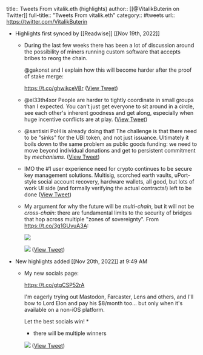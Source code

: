 title:: Tweets From vitalik.eth (highlights)
author:: [[@VitalikButerin on Twitter]]
full-title:: "Tweets From vitalik.eth"
category:: #tweets
url:: https://twitter.com/VitalikButerin

- Highlights first synced by [[Readwise]] [[Nov 19th, 2022]]
	- During the last few weeks there has been a lot of discussion around the possibility of miners running custom software that accepts bribes to reorg the chain.
	  
	  @gakonst and I explain how this will become harder after the proof of stake merge:
	  
	  https://t.co/ghwikceVBr ([View Tweet](https://twitter.com/VitalikButerin/status/1417487184467275781))
	- @el33th4xor People are harder to tightly coordinate in small groups than I expected. You can't just get everyone to sit around in a circle, see each other's inherent goodness and get along, especially when huge incentive conflicts are at play. ([View Tweet](https://twitter.com/VitalikButerin/status/1433199904713678855))
	- @santisiri PoH is already doing that! The challenge is that there need to be "sinks" for the UBI token, and not just issuance. Ultimately it boils down to the same problem as public goods funding: we need to move beyond individual donations and get to persistent commitment by *mechanisms*. ([View Tweet](https://twitter.com/VitalikButerin/status/1433230063189725188))
	- IMO the #1 user experience need for crypto continues to be secure key management solutions. Multisig, scorched earth vaults, uPort-style social account recovery, hardware wallets, all good, but lots of work UI side (and formally verifying the actual contracts!) left to be done ([View Tweet](https://twitter.com/VitalikButerin/status/940466614960398336))
	- My argument for why the future will be *multi-chain*, but it will not be *cross-chain*: there are fundamental limits to the security of bridges that hop across multiple "zones of sovereignty". From https://t.co/3g1GUvuA3A: 
	  
	  ![](https://pbs.twimg.com/media/FIg-TacXMAYz29R.png) 
	  
	  ![](https://pbs.twimg.com/media/FIg-UXeWUAYnocp.png) ([View Tweet](https://twitter.com/VitalikButerin/status/1479501366192132099))
- New highlights added [[Nov 20th, 2022]] at 9:49 AM
	- My new socials page:
	  
	  https://t.co/gtgCSP52rA
	  
	  I'm eagerly trying out Mastodon, Farcaster, Lens and others, and I'll bow to Lord Elon and pay his $8/month too... but only when it's available on a non-iOS platform.
	  
	  Let the best socials win! *
	  
	  * there will be multiple winners 
	  
	  ![](https://pbs.twimg.com/media/Fh4Ldp9XEAM8uAQ.png) ([View Tweet](https://twitter.com/VitalikButerin/status/1593726411335925763))